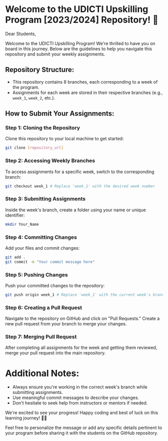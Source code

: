 # Welcome to the UDICTI Upskilling Program [2023/2024] Repository! 🚀

Dear Students,

Welcome to the UDICTI Upskilling Program! We're thrilled to have you on board in this journey. Below are the guidelines to help you navigate this repository and submit your weekly assignments.

## Repository Structure:

- This repository contains 8 branches, each corresponding to a week of the program.
- Assignments for each week are stored in their respective branches (e.g., `week_1`, `week_2`, etc.).

## How to Submit Your Assignments:

### Step 1: Cloning the Repository

Clone this repository to your local machine to get started:

```bash
git clone [repository_url]
```
### Step 2: Accessing Weekly Branches

To access assignments for a specific week, switch to the corresponding branch:

```bash
git checkout week_1 # Replace 'week_1' with the desired week number
```

### Step 3: Submitting Assignments

Inside the week's branch, create a folder using your name or unique identifier:

```bash
mkdir Your_Name
```

### Step 4: Committing Changes

Add your files and commit changes:

```bash
git add .
git commit -m "Your commit message here"
```
### Step 5: Pushing Changes

Push your committed changes to the repository:

```bash
git push origin week_1 # Replace 'week_1' with the current week's branch
```
### Step 6: Creating a Pull Request

Navigate to the repository on GitHub and click on "Pull Requests." Create a new pull request from your branch to merge your changes.

### Step 7: Merging Pull Request

After completing all assignments for the week and getting them reviewed, merge your pull request into the main repository.

# Additional Notes:

- Always ensure you're working in the correct week's branch while submitting assignments.
- Use meaningful commit messages to describe your changes.
- Don't hesitate to seek help from instructors or mentors if needed.

We're excited to see your progress! Happy coding and best of luck on this learning journey! 🌟✨


Feel free to personalize the message or add any specific details pertinent to your program before sharing it with the students on the GitHub repository.







